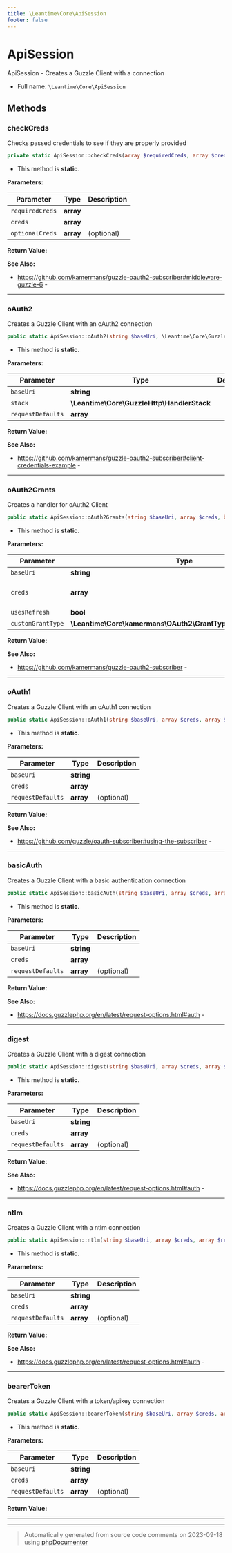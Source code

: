 ```yaml
---
title: \Leantime\Core\ApiSession
footer: false
---
```


# ApiSession

ApiSession - Creates a Guzzle Client with a connection



* Full name: `\Leantime\Core\ApiSession`



## Methods

### checkCreds

Checks passed credentials to see if they are properly provided

```php
private static ApiSession::checkCreds(array $requiredCreds, array $creds, array $optionalCreds = []): bool
```



* This method is **static**.




**Parameters:**

| Parameter | Type | Description |
|-----------|------|-------------|
| `requiredCreds` | **array** |  |
| `creds` | **array** |  |
| `optionalCreds` | **array** | (optional) |


**Return Value:**




**See Also:**

* https://github.com/kamermans/guzzle-oauth2-subscriber#middleware-guzzle-6 - 

---
### oAuth2

Creates a Guzzle Client with an oAuth2 connection

```php
public static ApiSession::oAuth2(string $baseUri, \Leantime\Core\GuzzleHttp\HandlerStack $stack, array $requestDefaults = []): \Leantime\Core\GuzzleHttp\Client
```



* This method is **static**.




**Parameters:**

| Parameter | Type | Description |
|-----------|------|-------------|
| `baseUri` | **string** |  |
| `stack` | **\Leantime\Core\GuzzleHttp\HandlerStack** |  |
| `requestDefaults` | **array** |  |


**Return Value:**




**See Also:**

* https://github.com/kamermans/guzzle-oauth2-subscriber#client-credentials-example - 

---
### oAuth2Grants

Creates a handler for oAuth2 Client

```php
public static ApiSession::oAuth2Grants(string $baseUri, array $creds, bool $usesRefresh = false, \Leantime\Core\kamermans\OAuth2\GrantType\GrantTypeInterface $customGrantType = null): \Leantime\Core\GuzzleHttp\HandlerStack
```



* This method is **static**.




**Parameters:**

| Parameter | Type | Description |
|-----------|------|-------------|
| `baseUri` | **string** |  |
| `creds` | **array** | Just pass an empty array if you supply $customGrantType. |
| `usesRefresh` | **bool** | (optional) |
| `customGrantType` | **\Leantime\Core\kamermans\OAuth2\GrantType\GrantTypeInterface** | (optional) |


**Return Value:**




**See Also:**

* https://github.com/kamermans/guzzle-oauth2-subscriber - 

---
### oAuth1

Creates a Guzzle Client with an oAuth1 connection

```php
public static ApiSession::oAuth1(string $baseUri, array $creds, array $requestDefaults = []): \Leantime\Core\GuzzleHttp\Client
```



* This method is **static**.




**Parameters:**

| Parameter | Type | Description |
|-----------|------|-------------|
| `baseUri` | **string** |  |
| `creds` | **array** |  |
| `requestDefaults` | **array** | (optional) |


**Return Value:**




**See Also:**

* https://github.com/guzzle/oauth-subscriber#using-the-subscriber - 

---
### basicAuth

Creates a Guzzle Client with a basic authentication connection

```php
public static ApiSession::basicAuth(string $baseUri, array $creds, array $requestDefaults = []): \Leantime\Core\GuzzleHttp\Client
```



* This method is **static**.




**Parameters:**

| Parameter | Type | Description |
|-----------|------|-------------|
| `baseUri` | **string** |  |
| `creds` | **array** |  |
| `requestDefaults` | **array** | (optional) |


**Return Value:**




**See Also:**

* https://docs.guzzlephp.org/en/latest/request-options.html#auth - 

---
### digest

Creates a Guzzle Client with a digest connection

```php
public static ApiSession::digest(string $baseUri, array $creds, array $requestDefaults = []): \Leantime\Core\GuzzleHttp\Client
```



* This method is **static**.




**Parameters:**

| Parameter | Type | Description |
|-----------|------|-------------|
| `baseUri` | **string** |  |
| `creds` | **array** |  |
| `requestDefaults` | **array** | (optional) |


**Return Value:**




**See Also:**

* https://docs.guzzlephp.org/en/latest/request-options.html#auth - 

---
### ntlm

Creates a Guzzle Client with a ntlm connection

```php
public static ApiSession::ntlm(string $baseUri, array $creds, array $requestDefaults = []): \Leantime\Core\GuzzleHttp\Client
```



* This method is **static**.




**Parameters:**

| Parameter | Type | Description |
|-----------|------|-------------|
| `baseUri` | **string** |  |
| `creds` | **array** |  |
| `requestDefaults` | **array** | (optional) |


**Return Value:**




**See Also:**

* https://docs.guzzlephp.org/en/latest/request-options.html#auth - 

---
### bearerToken

Creates a Guzzle Client with a token/apikey connection

```php
public static ApiSession::bearerToken(string $baseUri, array $creds, array $requestDefaults = []): \Leantime\Core\GuzzleHttp\Client
```



* This method is **static**.




**Parameters:**

| Parameter | Type | Description |
|-----------|------|-------------|
| `baseUri` | **string** |  |
| `creds` | **array** |  |
| `requestDefaults` | **array** | (optional) |


**Return Value:**





---


---
> Automatically generated from source code comments on 2023-09-18 using [phpDocumentor](http://www.phpdoc.org/)
